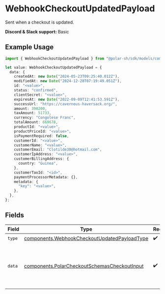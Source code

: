 # WebhookCheckoutUpdatedPayload

Sent when a checkout is updated.

**Discord & Slack support:** Basic

## Example Usage

```typescript
import { WebhookCheckoutUpdatedPayload } from "@polar-sh/sdk/models/components";

let value: WebhookCheckoutUpdatedPayload = {
  data: {
    createdAt: new Date("2024-05-23T09:25:40.012Z"),
    modifiedAt: new Date("2024-12-28T07:19:49.051Z"),
    id: "<value>",
    status: "confirmed",
    clientSecret: "<value>",
    expiresAt: new Date("2022-09-09T12:41:53.591Z"),
    successUrl: "https://cavernous-haversack.org/",
    amount: 390200,
    taxAmount: 51733,
    currency: "Congolese Franc",
    totalAmount: 669678,
    productId: "<value>",
    productPriceId: "<value>",
    isPaymentRequired: false,
    customerId: "<value>",
    customerName: "<value>",
    customerEmail: "Clotilde30@hotmail.com",
    customerIpAddress: "<value>",
    customerBillingAddress: {
      country: "Guinea",
    },
    customerTaxId: "<id>",
    paymentProcessorMetadata: {},
    metadata: {
      "key": "<value>",
    },
  },
};
```

## Fields

| Field                                                                                                        | Type                                                                                                         | Required                                                                                                     | Description                                                                                                  |
| ------------------------------------------------------------------------------------------------------------ | ------------------------------------------------------------------------------------------------------------ | ------------------------------------------------------------------------------------------------------------ | ------------------------------------------------------------------------------------------------------------ |
| `type`                                                                                                       | [components.WebhookCheckoutUpdatedPayloadType](../../models/components/webhookcheckoutupdatedpayloadtype.md) | :heavy_check_mark:                                                                                           | N/A                                                                                                          |
| `data`                                                                                                       | [components.PolarCheckoutSchemasCheckoutInput](../../models/components/polarcheckoutschemascheckoutinput.md) | :heavy_check_mark:                                                                                           | Checkout session data retrieved using an access token.                                                       |